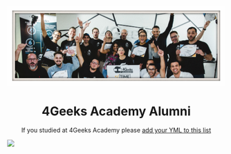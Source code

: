 ![horizontal students](https://github.com/4GeeksAcademy/About-4Geeks-Academy/blob/master/site/static/horizontal_framed.jpg?raw=true)

<h1 align="center">
  4Geeks Academy Alumni
</h1>
<p align="center">If you studied at 4Geeks Academy please <a href="https://github.com/4GeeksAcademy/About-4Geeks-Academy/tree/master/site/resumes">add your YML to this list</a></p>

<a href="https://github.com/4GeeksAcademy/About-4Geeks-Academy/graphs/contributors">
  <img src="https://contributors-img.web.app/image?repo=4GeeksAcademy/About-4Geeks-Academy" />
</a>
